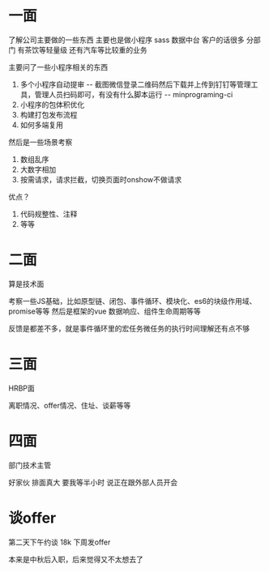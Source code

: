 # 一面 

了解公司主要做的一些东西 主要也是做小程序 sass 数据中台 客户的话很多 分部门 有茶饮等轻量级 还有汽车等比较重的业务

主要问了一些小程序相关的东西
1. 多个小程序自动提审 -- 截图微信登录二维码然后下载并上传到钉钉等管理工具，管理人员扫码即可，有没有什么脚本运行 -- minprograming-ci
2. 小程序的包体积优化
3. 构建打包发布流程
4. 如何多端复用

然后是一些场景考察
1. 数组乱序
2. 大数字相加
3. 按需请求，请求拦截，切换页面时onshow不做请求

优点？ 
1. 代码规整性、注释
2. 等等

# 二面

算是技术面

考察一些JS基础，比如原型链、闭包、事件循环、模块化、es6的块级作用域、promise等等
然后是框架的vue 数据响应、组件生命周期等等

反馈是都差不多，就是事件循环里的宏任务微任务的执行时间理解还有点不够

# 三面

HRBP面

离职情况、offer情况、住址、谈薪等等

# 四面

部门技术主管

好家伙 排面真大 要我等半小时 说正在跟外部人员开会

# 谈offer
第二天下午约谈 18k 下周发offer

本来是中秋后入职，后来觉得又不太想去了

